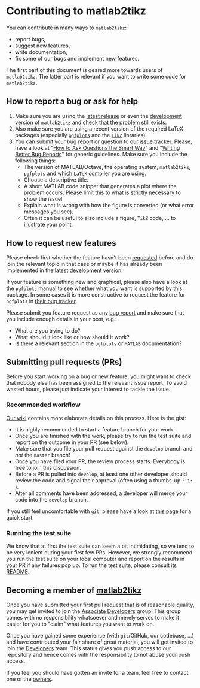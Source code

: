 # Contributing to matlab2tikz

You can contribute in many ways to `matlab2tikz`:
 - report bugs,
 - suggest new features,
 - write documentation,
 - fix some of our bugs and implement new features.

The first part of this document is geared more towards users of `matlab2tikz`.
The latter part is relevant if you want to write some code for `matlab2tikz`.

## How to report a bug or ask for help

 1. Make sure you are using the [latest release](https://github.com/matlab2tikz/matlab2tikz/releases/latest) or even the [development version](https://github.com/matlab2tikz/matlab2tikz/tree/develop) of `matlab2tikz` and check that the problem still exists.
 2. Also make sure you are using a recent version of the required LaTeX packages (especially [`pgfplots`](http://ctan.org/pkg/pgfplots) and the [`TikZ`](http://ctan.org/pkg/pgf) libraries)
 3. You can submit your bug report or question to our [issue tracker](https://github.com/matlab2tikz/matlab2tikz/issues).
    Please, have a look at "[How to Ask Questions the Smart Way](http://www.catb.org/esr/faqs/smart-questions.html)" and "[Writing Better Bug Reports](http://martiancraft.com/blog/2014/07/good-bug-reports/)" for generic guidelines. Make sure you include the following things:
    - The version of MATLAB/Octave, the operating system, `matlab2tikz`, `pgfplots` and which `LaTeX` compiler you are using.
    - Choose a descriptive title.
    - A short MATLAB code snippet that generates a plot where the problem occurs. Please limit this to what is strictly necessary to show the issue!
    - Explain what is wrong with how the figure is converted (or what error messages you see).
    - Often it can be useful to also include a figure, `TikZ` code, ... to illustrate your point.

## How to request new features

Please check first whether the feature hasn't been [requested](https://github.com/matlab2tikz/matlab2tikz/labels/feature%20request) before and do join the relevant topic in that case or maybe it has already been implemented in the [latest development version](https://github.com/matlab2tikz/matlab2tikz/tree/develop).

If your feature is something new and graphical, please also have a look at the [`pgfplots`](https://www.ctan.org/pkg/pgfplots) manual to see whether what you want is supported by this package.
In some cases it is more constructive to request the feature for `pgfplots` in [their bug tracker](https://sourceforge.net/p/pgfplots/bugs/).

Please submit you feature request as any [bug report](https://github.com/matlab2tikz/matlab2tikz/labels/feature%20request) and make sure that you include enough details in your post, e.g.:
 - What are you trying to do?
 - What should it look like or how should it work?
 - Is there a relevant section in the `pgfplots` or `MATLAB` documentation?

## Submitting pull requests (PRs)
Before you start working on a bug or new feature, you might want to check that nobody else has been assigned to the relevant issue report.
To avoid wasted hours, please just indicate your interest to tackle the issue.

### Recommended workflow
[Our wiki](https://github.com/matlab2tikz/matlab2tikz/wiki/Recommended-git-workflow) contains more elaborate details on this process.
Here is the gist:
 - It is highly recommended to start a feature branch for your work.
 - Once you are finished with the work, please try to run the test suite and report on the outcome in your PR (see below).
 - Make sure that you file your pull request against the `develop` branch and *not* the `master` branch!
 - Once you have filed your PR, the review process starts. Everybody is free to join this discussion.
 - Before a PR is pulled into `develop`, at least one other developer should review the code and signal their approval (often using a thumbs-up `:+1:` ).
 - After all comments have been addressed, a developer will merge your code into the `develop` branch.

If you still feel uncomfortable with `git`, please have a look at [this page](https://github.com/matlab2tikz/matlab2tikz/wiki/Learning-git) for a quick start.

### Running the test suite
We know that at first the test suite can seem a bit intimidating, so we tend to be very lenient during your first few PRs.
However, we strongly recommend you run the test suite on your local computer and report on the results in your PR if any failures pop up.
To run the test suite, please consult its [README](https://github.com/matlab2tikz/matlab2tikz/blob/develop/test/README.md).

## Becoming a member of [matlab2tikz](https://github.com/matlab2tikz)

Once you have submitted your first pull request that is of reasonable quality, you may get invited to join the [Associate Developers](https://github.com/orgs/matlab2tikz/teams/associate-developers) group.
This group comes with *no* responsibility whatsoever and merely serves to make it easier for you to "claim" what features you want to work on.

Once you have gained some experience (with `git`/GitHub, our codebase, ...) and have contributed your fair share of great material, you will get invited to join the [Developers](https://github.com/orgs/matlab2tikz/teams/developers) team.
This status gives you push access to our repository and hence comes with the responsibility to not abuse your push access.

If you feel you should have gotten an invite for a team, feel free to contact one of the [owners](https://github.com/orgs/matlab2tikz/teams/owners).
